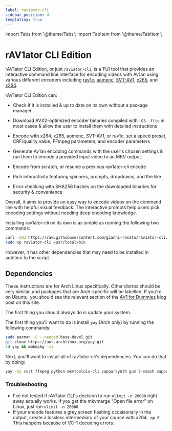 ```yaml
---
label: rav1ator-cli
sidebar_position: 4
templating: true
---
```


import Tabs from '@theme/Tabs';
import TabItem from '@theme/TabItem';

# rAV1ator CLI Edition

rAV1ator CLI Edition, or just `rav1ator-cli`, is a TUI tool that provides an interactive command line interface for encoding videos with Av1an using various different encoders including [rav1e](../encoders/rav1e.md), [aomenc](../encoders/aomenc.md), [SVT-AV1](../encoders/SVT-AV1.md), [x265](../encoders/x265.md), and [x264](../encoders/x264.md).

rAV1ator CLI Edition can:

- Check if it is installed & up to date on its own without a package manager

- Download AVX2-optimized encoder binaries compiled with `-O3 -flto` in most cases & allow the user to install them with detailed instructions

- Encode with x264, x265, aomenc, SVT-AV1, or rav1e, set a speed preset, CRF/quality value, FFmpeg parameters, and encoder parameters

- Generate Av1an encoding commands with the user's chosen settings & run them to encode a provided input video to an MKV output.

- Encode from scratch, or resume a previous rav1ator-cli encode

- Rich interactivity featuring spinners, prompts, dropdowns, and the like

- Error checking with SHA256 hashes on the downloaded binaries for security & convenience

Overall, it aims to provide an easy way to encode videos on the command line with helpful visual feedback. The interactive prompts help users pick encoding settings without needing deep encoding knowledge.

Installing rav1ator-cli on its own is as simple as running the following two commands:

```bash
curl -sOJ https://raw.githubusercontent.com/gianni-rosato/rav1ator-cli/main/rav1ator-cli && chmod +x rav1ator-cli
sudo cp rav1ator-cli /usr/local/bin
```

However, it has other dependencies that may need to be installed in addition to the script.

## Dependencies
These instructions are for Arch Linux specifically. Other distros should be very similar, and packages that are Arch-specific will be labelled. If you're on Ubuntu, you should see the relevant section of the [AV1 for Dummies](/blog/2023-09-03-av1-for-dummies.md#ubuntu) blog post on this site.

The first thing you should always do is update your system.

The first thing you'll want to do is install `yay` (Arch only) by running the following commands:
```bash
sudo pacman -S --needed base-devel git
git clone https://aur.archlinux.org/yay.git
cd yay && makepkg -si
```

Next, you'll want to install all of rav1ator-cli's dependencies. You can do that by doing:
```bash
yay -Sy rust ffmpeg python mkvtoolnix-cli vapoursynth gum l-smash vapoursynth-plugin-lsmashsource av1an ffms2
```

### Troubleshooting

- I've not tested if rAV1ator CLI's decision to run `ulimit -n 20000` right away actually works. If you get the mkvmerge "Open file error" on Linux, just run `ulimit -n 20000`
- If your encode features a grey screen flashing occaisonally in the output, create a lossless intermediary of your source with x264 `-qp 0`. This happens because of VC-1 decoding errors.
